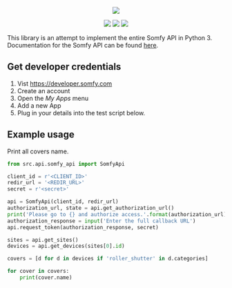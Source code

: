 <p align=center>
    <img src="https://developer.somfy.com/sites/default/files/img/SoOpen.png"/>
</p>
<p align=center>
    <a href="https://travis-ci.org/tetienne/somfy-open-api"><img src="https://travis-ci.org/tetienne/somfy-open-api.svg?branch=master"/></a>
    <a href="https://codeclimate.com/github/tetienne/somfy-open-api/maintainability"><img src="https://api.codeclimate.com/v1/badges/efefe25b6c0dc796bc1c/maintainability" /></a>
    <a href="https://codeclimate.com/github/tetienne/somfy-open-api/test_coverage"><img src="https://api.codeclimate.com/v1/badges/efefe25b6c0dc796bc1c/test_coverage" /></a>
</p>
 
This library is an attempt to implement the entire Somfy API in Python 3.
Documentation for the Somfy API can be found [here](https://developer.somfy.com/somfy-open-api/apis).

## Get developer credentials

1. Vist https://developer.somfy.com
2. Create an account
3. Open the *My Apps* menu
4. Add a new App
4. Plug in your details into the test script below.

## Example usage

Print all covers name.

```python
from src.api.somfy_api import SomfyApi

client_id = r'<CLIENT_ID>'
redir_url = '<REDIR_URL>'
secret = r'<secret>'

api = SomfyApi(client_id, redir_url)
authorization_url, state = api.get_authorization_url()
print('Please go to {} and authorize access.'.format(authorization_url))
authorization_response = input('Enter the full callback URL')
api.request_token(authorization_response, secret)

sites = api.get_sites()
devices = api.get_devices(sites[0].id)

covers = [d for d in devices if 'roller_shutter' in d.categories]

for cover in covers:
    print(cover.name)


```

